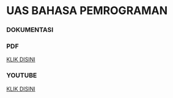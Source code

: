# UAS BAHASA PEMROGRAMAN
### DOKUMENTASI
### PDF
[KLIK DISINI](https://drive.google.com/file/d/1KyUUpBQ-QZhn4hJdOjJbzHjcH5DbFwlE/view?usp=share_link)
### YOUTUBE 
[KLIK DISINI]()
